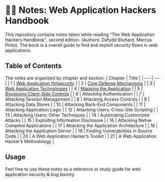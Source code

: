 # ✍🏼 Notes: Web Application Hackers Handbook

This repository contains notes taken while reading "The Web Application Hackers Handbook", second edition. (Authors: Dafydd Stuttard, Marcus Pinto). The book is a overall guide to find and exploit security flaws in web applications.

## Table of Contents

The notes are organized by chapter and section:
| Chapter | Title |
| --- | --- |
| 1 | [Web Application (In)security](https://github.com/VasanthVanan/Notes-Web-Application-Hackers-Handbook/blob/main/Chapters/Chapter-1%20Web%20Application%20(In)security.md) |
| 2 | [Core Defense Mechanisms](https://github.com/VasanthVanan/Notes-Web-Application-Hackers-Handbook/blob/main/Chapters/Chapter-2%20Core%20Defense%20Mechanisms.md) |
| 3 | [Web Application Technologies](https://github.com/VasanthVanan/Notes-Web-Application-Hackers-Handbook/blob/main/Chapters/Chapter-3%20Web%20Application%20Technologies.md) |
| 4 | [Mapping the Application](https://github.com/VasanthVanan/web-application-hackers-handbook-notes/blob/main/Chapters/Chapter-4%20Mapping%20the%20Application.md) |
| 5 | [Bypassing Client-Side Controls](https://github.com/VasanthVanan/web-application-hackers-handbook-notes/blob/main/Chapters/Chapter-5%20Bypassing%20Client-Side%20Controls.md) |
| 6 | Attacking Authentication |
| 7 | Attacking Session Management |
| 8 | Attacking Access Controls |
| 9 | Attacking Data Stores |
| 10 | Attacking Back-End Components |
| 11 | Attacking Application Logic |
| 12 | Attacking Users: Cross-Site Scripting |
| 13 | Attacking Users: Other Techniques |
| 14 | Automating Customized Attacks |
| 15 | Exploiting Information Disclosure |
| 16 | Attacking Native Compiled Applications |
| 17 | Attacking the Application Architecture |
| 18 | Attacking the Application Server |
| 19 | Finding Vulnerabilities in Source Code |
| 20 | A Web Application Hacker’s Toolkit |
| 21 | A Web Application Hacker’s Methodology |

## Usage
Feel free to use these notes as a reference or study guide for web application security & bug bounty.
